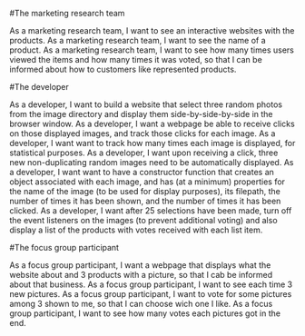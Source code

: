#The marketing research team

As a marketing research team, I want to see an interactive websites with the products.
As a marketing research team, I want to see the name of a product.
As a marketing research team, I want to see how many times users viewed the items and how many times it was voted, so that I can be informed about how to customers like represented products.


#The developer

As a developer, I want to build a website that select three random photos from the image directory and display them side-by-side-by-side in the browser window.
As a developer, I want a webpage be able to receive clicks on those displayed images, and track those clicks for each image. 
As a developer, I want want to track how many times each image is displayed, for statistical purposes.
As a developer, I want upon receiving a click, three new non-duplicating random images need to be automatically displayed.
As a developer, I want want to have a constructor function that creates an object associated with each image, and has (at a minimum) properties for the name of the image (to be used for display purposes), its filepath, the number of times it has been shown, and the number of times it has been clicked.
As a developer, I want after 25 selections have been made, turn off the event listeners on the images (to prevent additional voting) and also display a list of the products with votes received with each list item.


#The focus group participant

As a focus group participant, I want a webpage that displays what the website about and 3 products with a picture, so that I cab be informed about that business.
As a focus group participant, I want to see each time 3 new pictures.
As a focus group participant, I want to vote for some pictures among 3 shown to me, so that I can choose wich one I like.
As a focus group participant, I want to see how many votes each pictures got in the end.



